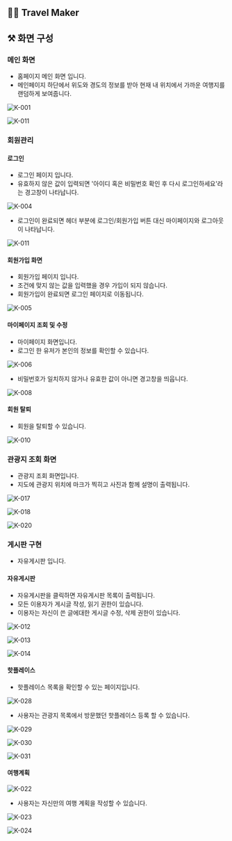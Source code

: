 ## 👩‍💻 Travel Maker

## ⚒️ 화면 구성

### 메인 화면
- 홈페이지 메인 화면 입니다. 
- 메인페이지 하단에서 위도와 경도의 정보를 받아 현재 내 위치에서 가까운 여행지를 랜덤하게 보여줍니다.
  
![K-001](https://github.com/limjunsung225/limjunsung225/assets/55376155/520ba124-73f0-4c1d-a4c2-a606741553c6)<br>

![K-011](https://github.com/limjunsung225/limjunsung225/assets/55376155/1097eae4-71f8-4be5-8c20-5b388e03244e)


### 회원관리
#### 로그인
- 로그인 페이지 입니다.
- 유효하지 않은 값이 입력되면 '아이디 혹은 비밀번호 확인 후 다시 로그인하세요'라는 경고창이 나타납니다.
  
![K-004](https://github.com/limjunsung225/limjunsung225/assets/55376155/1cdb0274-c9d7-4e1d-acc2-148562385136)

- 로그인이 완료되면 헤더 부분에 로그인/회원가입 버튼 대신 마이페이지와 로그아웃이 나타납니다.
  
![K-011](https://github.com/limjunsung225/limjunsung225/assets/55376155/f1e02023-a986-4922-ad2f-ae0ee9fcb224)

#### 회원가입 화면
- 회원가입 페이지 입니다.
- 조건에 맞지 않는 값을 입력했을 경우 가입이 되지 않습니다.
- 회원가입이 완료되면 로그인 페이지로 이동됩니다.
  
![K-005](https://github.com/limjunsung225/limjunsung225/assets/55376155/0de3c05e-e24c-4b1d-8857-a4e9a3c8b7a3)


#### 마이페이지 조회 및 수정
- 마이페이지 화면입니다.
- 로그인 한 유저가 본인의 정보를 확인할 수 있습니다.
  
![K-006](https://github.com/limjunsung225/limjunsung225/assets/55376155/7cafd82d-f9cb-4fdb-9ff4-70d6428762b9)
- 비밀번호가 일치하지 않거나 유효한 값이 아니면 경고창을 띄웁니다.
  
![K-008](https://github.com/limjunsung225/limjunsung225/assets/55376155/8960e622-6ba8-42c0-aa7a-d25141630f60)

#### 회원 탈퇴
- 회원을 탈퇴할 수 있습니다.
  
![K-010](https://github.com/limjunsung225/limjunsung225/assets/55376155/4f85ded2-bed3-401a-bf6e-46e75102737f)

### 관광지 조회 화면
- 관광지 조회 화면입니다.
- 지도에 관광지 위치에 마크가 찍히고 사진과 함께 설명이 출력됩니다.
  
![K-017](https://github.com/limjunsung225/limjunsung225/assets/55376155/cfed1265-c003-40c2-94c0-bb5d90cb4049)

![K-018](https://github.com/limjunsung225/limjunsung225/assets/55376155/2da0be95-690b-4fee-9617-03c0e40e45dc)

![K-020](https://github.com/limjunsung225/limjunsung225/assets/55376155/8150431b-393d-4392-a1c6-ab3ad2cd0f94)

### 게시판 구현
- 자유게시판 입니다.
#### 자유게시판
- 자유게시판을 클릭하면 자유게시판 목록이 출력됩니다.
- 모든 이용자가 게시글 작성, 읽기 권한이 있습니다.
- 이용자는 자신이 쓴 글에대한 게시글 수정, 삭제 권한이 있습니다.
  
![K-012](https://github.com/limjunsung225/limjunsung225/assets/55376155/70beaf66-8f34-4a63-9ad1-c89155edd703)

![K-013](https://github.com/limjunsung225/limjunsung225/assets/55376155/3be88181-3d68-4a8d-ad62-bdd5f8d89ed1)

![K-014](https://github.com/limjunsung225/limjunsung225/assets/55376155/7af72292-ee3f-41c6-8dc7-ef44abda35e7)



#### 핫플레이스
- 핫플레이스 목록을 확인할 수 있는 페이지입니다.
  
![K-028](https://github.com/limjunsung225/limjunsung225/assets/55376155/8233da49-e612-4df4-81ab-a1f73b921178)

- 사용자는 관광지 목록에서 방문했던 핫플레이스 등록 할 수 있습니다.
  
![K-029](https://github.com/limjunsung225/limjunsung225/assets/55376155/dcb1b745-ace5-4885-a02b-3af627486a33)

![K-030](https://github.com/limjunsung225/limjunsung225/assets/55376155/0bc26c84-d478-4bc3-9664-d7b0bfcce3a4)

![K-031](https://github.com/limjunsung225/limjunsung225/assets/55376155/d8d4132d-0e18-4461-b0f1-9fbae490ee51)

#### 여행계획
![K-022](https://github.com/limjunsung225/limjunsung225/assets/55376155/62ecef57-1d09-4771-a863-0425534f811e)

- 사용자는 자신만의 여행 계획을 작성할 수 있습니다.
  
![K-023](https://github.com/limjunsung225/limjunsung225/assets/55376155/6e49812d-e83d-46c4-81c0-af2f88d8c357)

![K-024](https://github.com/limjunsung225/limjunsung225/assets/55376155/3a1bee0c-4c53-4396-8e1e-d983e2389113)

